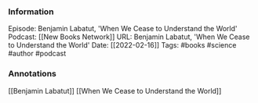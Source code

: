 ### Information

Episode: Benjamin Labatut, 'When We Cease to Understand the World'
Podcast: [[New Books Network]]
URL: Benjamin Labatut, 'When We Cease to Understand the World'
Date: [[2022-02-16]]
Tags: #books #science #author 
#podcast


### Annotations

[[Benjamin Labatut]]
[[When We Cease to Understand the World]]